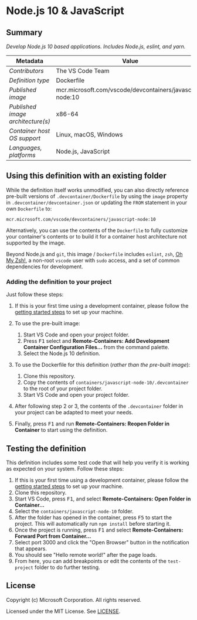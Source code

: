 # Node.js 10 & JavaScript

## Summary

*Develop Node.js 10 based applications. Includes Node.js, eslint, and yarn.*

| Metadata | Value |  
|----------|-------|
| *Contributors* | The VS Code Team |
| *Definition type* | Dockerfile |
| *Published image* | mcr.microsoft.com/vscode/devcontainers/javascript-node:10 |
| *Published image architecture(s)* | x86-64 |
| *Container host OS support* | Linux, macOS, Windows |
| *Languages, platforms* | Node.js, JavaScript |

## Using this definition with an existing folder

While the definition itself works unmodified, you can also directly reference pre-built versions of `.devcontainer/Dockerfile` by using the `image` property in `.devcontainer/devcontainer.json` or updating the `FROM` statement in your own  `Dockerfile` to:

`mcr.microsoft.com/vscode/devcontainers/javascript-node:10`

Alternatively, you can use the contents of the `Dockerfile` to fully customize your container's contents or to build it for a container host architecture not supported by the image.

Beyond Node.js and `git`, this image / `Dockerfile` includes `eslint`, `zsh`, [Oh My Zsh!](https://ohmyz.sh/), a non-root `vscode` user with `sudo` access, and a set of common dependencies for development.

### Adding the definition to your project

Just follow these steps:

1. If this is your first time using a development container, please follow the [getting started steps](https://aka.ms/vscode-remote/containers/getting-started) to set up your machine.

2. To use the pre-built image:
   1. Start VS Code and open your project folder.
   2. Press <kbd>F1</kbd> select and **Remote-Containers: Add Development Container Configuration Files...** from the command palette.
   3. Select the Node.js 10 definition.

3. To use the Dockerfile for this definition (*rather than the pre-built image*):
   1. Clone this repository.
   2. Copy the contents of `containers/javascript-node-10/.devcontainer` to the root of your project folder.
   3. Start VS Code and open your project folder.

4. After following step 2 or 3, the contents of the `.devcontainer` folder in your project can be adapted to meet your needs.

5. Finally, press <kbd>F1</kbd> and run **Remote-Containers: Reopen Folder in Container** to start using the definition.

## Testing the definition

This definition includes some test code that will help you verify it is working as expected on your system. Follow these steps:

1. If this is your first time using a development container, please follow the [getting started steps](https://aka.ms/vscode-remote/containers/getting-started) to set up your machine.
2. Clone this repository.
3. Start VS Code, press <kbd>F1</kbd>, and select **Remote-Containers: Open Folder in Container...**
4. Select the `containers/javascript-node-10` folder.
5. After the folder has opened in the container, press <kbd>F5</kbd> to start the project. This will automatically run `npm install` before starting it.
6. Once the project is running, press <kbd>F1</kbd> and select **Remote-Containers: Forward Port from Container...**
7. Select port 3000 and click the "Open Browser" button in the notification that appears.
8. You should see "Hello remote world!" after the page loads.
9. From here, you can add breakpoints or edit the contents of the `test-project` folder to do further testing.

## License

Copyright (c) Microsoft Corporation. All rights reserved.

Licensed under the MIT License. See [LICENSE](https://github.com/Microsoft/vscode-dev-containers/blob/master/LICENSE).
